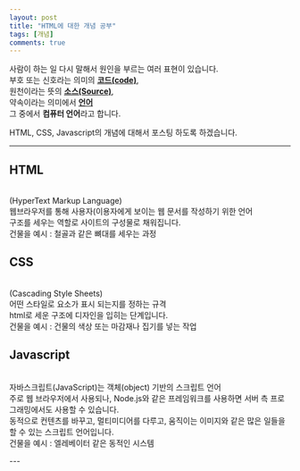 ```yaml
---
layout: post
title: "HTML에 대한 개념 공부"
tags: [개념]
comments: true
---
```


사람이 하는 일
다시 말해서
원인을 부르는 여러 표현이 있습니다.<br>
부호 또는 신호라는 의미의 <strong><u>코드(code)</u></strong>, <br>
원천이라는 뜻의 <strong><u>소스(Source)</u></strong>, <br>
약속이라는 의미에서 <strong><u>언어</u></strong> <br>
그 중에서 <strong>컴퓨터 언어</strong>라고 합니다.

HTML, CSS, Javascript의 개념에 대해서 포스팅 하도록 하겠습니다.

---   
  <p>
  
  ## HTML
  <br>
  (HyperText Markup Language)<br>
  웹브라우저를 통해 사용자(이용자에게 보이는 웹 문서를 작성하기 위한 언어<br>
  구조를 세우는 역할로 사이트의 구성물로 채워집니다.<br>
  건물을 예시 : 철골과 같은 뼈대를 세우는 과정<br>
  
  </p>
  <p>
  
  ## CSS
  <br>
  (Cascading Style Sheets)<br>
  어떤 스타일로 요소가 표시 되는지를 정하는 규격<br>
  html로 세운 구조에 디자인을 입히는 단계입니다.<br>
  건물을 예시 : 건물의 색상 또는 마감재나 집기를 넣는 작업<br>
  
   </p>
   <p>
   
  ## Javascript
  <br>
  자바스크립트(JavaScript)는 객체(object) 기반의 스크립트 언어<br>
  주로 웹 브라우저에서 사용되나, Node.js와 같은 프레임워크를 사용하면 서버 측 프로그래밍에서도 사용할 수 있습니다.<br>
  동적으로 컨텐츠를 바꾸고, 멀티미디어를 다루고, 움직이는 이미지와 같은 많은 일들을 할 수 있는 스크립트 언어입니다.<br>
  건물을 예시 : 엘레베이터 같은 동적인 시스템<br>
  </p>
---
